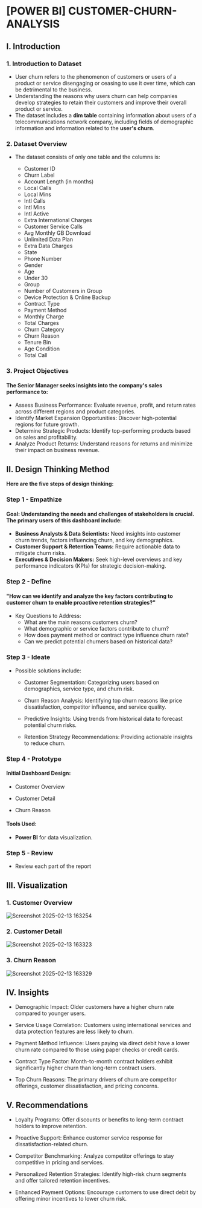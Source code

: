 
# [POWER BI] CUSTOMER-CHURN-ANALYSIS

## I. Introduction

### 1. Introduction to Dataset

- User churn refers to the phenomenon of customers or users of a product or service disengaging or ceasing to use it over time, which can be detrimental to the business.
- Understanding the reasons why users churn can help companies develop strategies to retain their customers and improve their overall product or service.
- The dataset includes a **dim table** containing information about users of a telecommunications network company, including fields of demographic information and information related to the **user's churn**.

### 2. Dataset Overview

- The dataset consists of only one table and the columns is:

  - Customer ID
  - Churn Label
  - Account Length (in months)
  - Local Calls
  - Local Mins
  - Intl Calls
  - Intl Mins
  - Intl Active
  - Extra International Charges
  - Customer Service Calls
  - Avg Monthly GB Download
  - Unlimited Data Plan
  - Extra Data Charges
  - State
  - Phone Number
  - Gender
  - Age
  - Under 30
  - Group
  - Number of Customers in Group
  - Device Protection & Online Backup
  - Contract Type
  - Payment Method
  - Monthly Charge
  - Total Charges
  - Churn Category
  - Churn Reason
  - Tenure Bin
  - Age Condition
  - Total Call
 
  
### 3. Project Objectives

  #### The Senior Manager seeks insights into the company's sales performance to:
  - Assess Business Performance: Evaluate revenue, profit, and return rates across different regions and product categories.
  - Identify Market Expansion Opportunities: Discover high-potential regions for future growth.
  - Determine Strategic Products: Identify top-performing products based on sales and profitability.
  - Analyze Product Returns: Understand reasons for returns and minimize their impact on business revenue.

## II. Design Thinking Method

**Here are the five steps of design thinking:**

### Step 1 - Empathize
  #### Goal: Understanding the needs and challenges of stakeholders is crucial. The primary users of this dashboard include:
  - **Business Analysts & Data Scientists:** Need insights into customer churn trends, factors influencing churn, and key demographics.
  - **Customer Support & Retention Teams:** Require actionable data to mitigate churn risks.
  - **Executives & Decision Makers:** Seek high-level overviews and key performance indicators (KPIs) for strategic decision-making.
    
### Step 2 - Define
  #### "How can we identify and analyze the key factors contributing to customer churn to enable proactive retention strategies?"

  - Key Questions to Address:
    - What are the main reasons customers churn?
    - What demographic or service factors contribute to churn?
    - How does payment method or contract type influence churn rate?
    - Can we predict potential churners based on historical data?
   
      
### Step 3 - Ideate

  - Possible solutions include:

      - Customer Segmentation: Categorizing users based on demographics, service type, and churn risk.

      - Churn Reason Analysis: Identifying top churn reasons like price dissatisfaction, competitor influence, and service quality.

      - Predictive Insights: Using trends from historical data to forecast potential churn risks.

      - Retention Strategy Recommendations: Providing actionable insights to reduce churn.

### Step 4 - Prototype
  #### Initial Dashboard Design:

  - Customer Overview

  - Customer Detail

  - Churn Reason

  #### Tools Used:
   - **Power BI** for data visualization.

### Step 5 - Review

- Review each part of the report

## III. Visualization

### 1. Customer Overview

![Screenshot 2025-02-13 163254](https://github.com/user-attachments/assets/890c853b-7610-4fd2-b335-0d20a3525f72)

### 2. Customer Detail

![Screenshot 2025-02-13 163323](https://github.com/user-attachments/assets/b433bde1-146d-45c7-8854-ad9963384e57)

### 3. Churn Reason

![Screenshot 2025-02-13 163329](https://github.com/user-attachments/assets/b1e70055-9198-4181-8af1-6d41e95ab9ac)



## IV. Insights

  - Demographic Impact: Older customers have a higher churn rate compared to younger users.

  - Service Usage Correlation: Customers using international services and data protection features are less likely to churn.

  - Payment Method Influence: Users paying via direct debit have a lower churn rate compared to those using paper checks or credit cards.

  - Contract Type Factor: Month-to-month contract holders exhibit significantly higher churn than long-term contract users.

  - Top Churn Reasons: The primary drivers of churn are competitor offerings, customer dissatisfaction, and pricing concerns.

## V. Recommendations

- Loyalty Programs: Offer discounts or benefits to long-term contract holders to improve retention.

- Proactive Support: Enhance customer service response for dissatisfaction-related churn.

- Competitor Benchmarking: Analyze competitor offerings to stay competitive in pricing and services.

- Personalized Retention Strategies: Identify high-risk churn segments and offer tailored retention incentives.

- Enhanced Payment Options: Encourage customers to use direct debit by offering minor incentives to lower churn risk.
